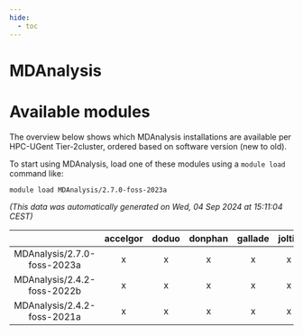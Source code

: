 ```yaml
---
hide:
  - toc
---
```


MDAnalysis
==========

# Available modules


The overview below shows which MDAnalysis installations are available per HPC-UGent Tier-2cluster, ordered based on software version (new to old).

To start using MDAnalysis, load one of these modules using a `module load` command like:

```shell
module load MDAnalysis/2.7.0-foss-2023a
```

*(This data was automatically generated on Wed, 04 Sep 2024 at 15:11:04 CEST)*  

| |accelgor|doduo|donphan|gallade|joltik|shinx|skitty|
| :---: | :---: | :---: | :---: | :---: | :---: | :---: | :---: |
|MDAnalysis/2.7.0-foss-2023a|x|x|x|x|x|x|x|
|MDAnalysis/2.4.2-foss-2022b|x|x|x|x|x|-|x|
|MDAnalysis/2.4.2-foss-2021a|x|x|x|x|x|-|x|
